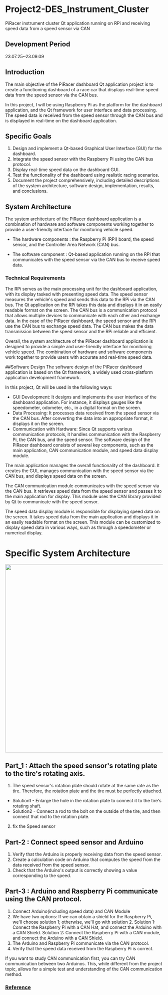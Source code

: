 # Project2-DES_Instrument_Cluster
PiRacer instrument cluster Qt application running on RPi and receiving speed data from a speed sensor via CAN


## Development Period
23.07.25~23.09.09


## Introduction
The main objective of the PiRacer dashboard Qt application project is to create a functioning dashboard of a race car that displays real-time speed data from the speed sensor via the CAN bus.

In this project, I will be using Raspberry Pi as the platform for the dashboard application, and the Qt framework for user interface and data processing. The speed data is received from the speed sensor through the CAN bus and is displayed in real-time on the dashboard application.


## Specific Goals
1. Design and implement a Qt-based Graphical User Interface (GUI) for the dashboard.
2. Integrate the speed sensor with the Raspberry Pi using the CAN bus protocol.
3. Display real-time speed data on the dashboard GUI.
4. Test the functionality of the dashboard using realistic racing scenarios.
5. Document the project comprehensively, including detailed descriptions of the system architecture, software design, implementation, results, and conclusions.


## System Architecture
The system architecture of the PiRacer dashboard application is a combination of hardware and software components working together to provide a user-friendly interface for monitoring vehicle speed.

- The hardware components : the Raspberry Pi (RPi) board, the speed sensor, and the Controller Area Network (CAN) bus.

- The software component : Qt-based application running on the RPi that communicates with the speed sensor via the CAN bus to receive speed data.

### Technical Requirements
The RPi serves as the main processing unit for the dashboard application, with its display tasked with presenting speed data. 
The speed sensor measures the vehicle's speed and sends this data to the RPi via the CAN bus. 
The Qt application on the RPi takes this data and displays it in an easily readable format on the screen.
The CAN bus is a communication protocol that allows multiple devices to communicate with each other and exchange data. In the case of the PiRacer dashboard, the speed sensor and the RPi use the CAN bus to exchange speed data. The CAN bus makes the data transmission between the speed sensor and the RPi reliable and efficient.

Overall, the system architecture of the PiRacer dashboard application is designed to provide a simple and user-friendly interface for monitoring vehicle speed. The combination of hardware and software components work together to provide users with accurate and real-time speed data.


##Software Design
The software design of the PiRacer dashboard application is based on the Qt framework, a widely used cross-platform application development framework.

In this project, Qt will be used in the following ways:

- GUI Development: It designs and implements the user interface of the dashboard application. For instance, it displays gauges like the speedometer, odometer, etc., in a digital format on the screen.
- Data Processing: It processes data received from the speed sensor via the CAN bus. After converting the data into an appropriate format, it displays it on the screen.
- Communication with Hardware: Since Qt supports various communication protocols, it handles communication with the Raspberry Pi, the CAN bus, and the speed sensor.
The software design of the PiRacer dashboard consists of several key components, such as the main application, CAN communication module, and speed data display module.

The main application manages the overall functionality of the dashboard. It creates the GUI, manages communication with the speed sensor via the CAN bus, and displays speed data on the screen.

The CAN communication module communicates with the speed sensor via the CAN bus. It retrieves speed data from the speed sensor and passes it to the main application for display. This module uses the CAN library provided by Qt to communicate with the speed sensor.

The speed data display module is responsible for displaying speed data on the screen. It takes speed data from the main application and displays it in an easily readable format on the screen. This module can be customized to display speed data in various ways, such as through a speedometer or numerical display.


# Specific System Architecture

<img src="https://github.com/K0Dahyun/Project-2/assets/119277948/362cce4e-5380-4ab8-a6a0-3b87dde8499f" width="600" height="600"/>

## Part_1 : Attach the speed sensor's rotating plate to the tire's rotating axis.
1. The speed sensor's rotation plate should rotate at the same rate as the tire. Therefore, the rotation plate and the tire must be perfectly attached.
 - Solution1 - Enlarge the hole in the rotation plate to connect it to the tire's rotating shaft. 
 - Solution2 - Connect a rod to the bolt on the outside of the tire, and then connect that rod to the rotation plate.
2. fix the Speed sensor


## Part-2 : Connect speed sensor and Arduino
1. Verify that the Arduino is properly receiving data from the speed sensor.
2. Create a calculation code on Arduino that computes the speed from the data received from the speed sensor.
3. Check that the Arduino's output is correctly showing a value corresponding to the speed.


## Part-3 : Arduino and Raspberry Pi communicate using the CAN protocol.
1. Connect Arduino(including speed data) and CAN Module
2. We have two options:
If we can obtain a shield for the Raspberry Pi, we'll choose solution 1; otherwise, we'll go with solution 2.
Solution 1: Connect the Raspberry Pi with a CAN Hat, and connect the Arduino with a CAN Shield.
Solution 2: Connect the Raspberry Pi with a CAN module, and connect the Arduino with a CAN Shield.
3. The Arduino and Raspberry Pi communicate via the CAN protocol.
4. Verify that the speed data received from the Raspberry Pi is correct.
   
If you want to study CAN communication first, you can try CAN communication between two Arduinos. This, while different from the project topic, allows for a simple test and understanding of the CAN communication method.
### [Reference](https://github.com/autowp/arduino-mcp2515/blob/master/README.md)



